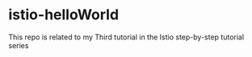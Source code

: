 # istio-helloWorld
This repo is related to my Third tutorial in the Istio step-by-step tutorial series
